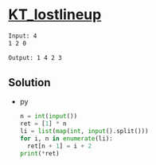 # [KT_lostlineup](https://open.kattis.com/problems/lostlineup)



```txt
Input: 4
1 2 0

Output: 1 4 2 3
```

## Solution

* py

  ```py
  n = int(input())
  ret = [1] * n
  li = list(map(int, input().split()))
  for i, n in enumerate(li):
    ret[n + 1] = i + 2
  print(*ret)
  ```
